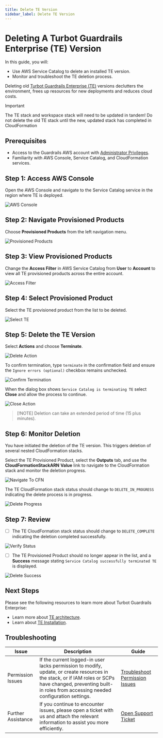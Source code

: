```yaml
---
title: Delete TE Version
sidebar_label: Delete TE Version
---
```


# Deleting A Turbot Guardrails Enterprise (TE) Version

In this guide, you will:

- Use AWS Service Catalog to delete an installed TE version.
- Monitor and troubleshoot the TE deletion process.

Deleting old [Turbot Guardrails Enterprise (TE)](/guardrails/docs/reference/glossary#turbot-guardrails-enterprise-te) versions declutters the environment, frees up resources for new deployments and reduces cloud costs.

> [!IMPORTANT]
> The TE stack and workspace stack will need to be updated in tandem! Do not delete the old TE stack until the new, updated stack has completed in CloudFormation

## Prerequisites

- Access to the Guardrails AWS account with [Administrator Privileges](/guardrails/docs/enterprise/FAQ/admin-permissions).
- Familiarity with AWS Console, Service Catalog, and CloudFormation services.

## Step 1: Access AWS Console

Open the AWS Console and navigate to the Service Catalog service in the region where TE is deployed.

![AWS Console](/images/docs/guardrails/guides/hosting-guardrails/installation/delete-te/aws-console.png)

## Step 2: Navigate Provisioned Products

Choose **Provisioned Products** from the left navigation menu.

![Provisioned Products](/images/docs/guardrails/guides/hosting-guardrails/installation/delete-te/service-catalog-provisioned-products.png)

## Step 3: View Provisioned Products

Change the **Access Filter** in AWS Service Catalog from **User** to **Account** to view all TE provisioned products across the entire account.

![Access Filter](/images/docs/guardrails/guides/hosting-guardrails/installation/delete-te/service-catalog-access-filter.png)

## Step 4: Select Provisioned Product

Select the TE provisioned product from the list to be deleted.

![Select TE](/images/docs/guardrails/guides/hosting-guardrails/installation/delete-te/service-catalog-select-provisioned-product-te.png)

## Step 5: Delete the TE Version

Select **Actions** and choose **Terminate**.

![Delete Action](/images/docs/guardrails/guides/hosting-guardrails/installation/delete-te/service-catalog-terminate-te-provisioned-product.png)

To confirm termination, type `terminate` in the confirmation field and ensure the `Ignore errors (optional)` checkbox remains unchecked.

![Confirm Termination](/images/docs/guardrails/guides/hosting-guardrails/installation/delete-te/service-catalog-terminate-te-confirm-action.png)

When the dialog box shows `Service Catalog is terminating TE` select **Close** and allow the process to continue.

![Close Action](/images/docs/guardrails/guides/hosting-guardrails/installation/delete-te/service-catalog-termination-close-action.png)

> [!NOTE] Deletion can take an extended period of time (15 plus minutes).

## Step 6: Monitor Deletion

You have initiated the deletion of the TE version. This triggers deletion of several nested CloudFormation stacks.

Select the TE Provisioned Product, select the **Outputs** tab, and use the **CloudFormationStackARN** **Value** link to navigate to the CloudFormation stack and monitor the deletion progress.

![Navigate To CFN ](/images/docs/guardrails/guides/hosting-guardrails/installation/delete-te/service-catalog-navigate-cfn.png)

The TE CloudFormation stack status should change to `DELETE_IN_PROGRESS` indicating the delete process is in progress.

![Delete Progress](/images/docs/guardrails/guides/hosting-guardrails/installation/delete-te/cfn-te-stack-delete-progress.png)

## Step 7: Review

- [ ] The TE CloudFormation stack status should change to `DELETE_COMPLETE` indicating the deletion completed successfully.

![Verify Status](/images/docs/guardrails/guides/hosting-guardrails/installation/delete-te/cfn-te-delete-complete.png)

- [ ] The TE Provisioned Product should no longer appear in the list, and a **Success** message stating `Service Catalog successfully terminated TE` is displayed.

![Delete Success](/images/docs/guardrails/guides/hosting-guardrails/installation/delete-te/service-catalog-terminate-success.png)

## Next Steps

Please see the following resources to learn more about Turbot Guardrails Enterprise:

- Learn more about [TE architecture](https://turbot.com/guardrails/docs/enterprise/architecture).
- Learn about [TE Installation](/guardrails/docs/enterprise/installation/install-te).

## Troubleshooting

| Issue                                      | Description                                                                                                                                                                                                 | Guide                                |
|----------------------------------------------|-------------------------------------------------------------------------------------------------------------------------------------------------------------------------------------------------------------------|-----------------------------------------------------|
| Permission Issues                        | If the current logged-in user lacks permission to modify, update, or create resources in the stack, or if IAM roles or SCPs have changed, preventing built-in roles from accessing needed configuration settings.   | [Troubleshoot Permission Issues](/guardrails/docs/enterprise/FAQ/admin-permissions#aws-permissions-for-turbot-guardrails-administrators)             |
| Further Assistance                       | If you continue to encounter issues, please open a ticket with us and attach the relevant information to assist you more efficiently.                                                 | [Open Support Ticket](https://support.turbot.com)   |